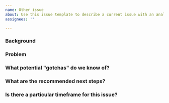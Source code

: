 ```yaml
---
name: Other issue
about: Use this issue template to describe a current issue with an analysis or documentation (that is not a new example analysis)
assignees: ''

---
```


### Background

<!-- What was the background and context that lead to this problem? -->
<!-- Links to github comments or related issues are also helpful -->

### Problem

<!-- Why does the current state of things not work?-->

### What potential "gotchas" do we know of?

<!-- Are there any potentially tricky things or unknowns that the person who takes on this issue should know? -->

### What are the recommended next steps?

<!-- If applicable, what steps would you need to take to get started? -->

<!-- What other info is needed to complete this task (in however long an interval after the issue is written) -->

<!-- Do you have helpful references and resources we should consult? -->

### Is there a particular timeframe for this issue?

<!-- Is there a particular timeframe that a strategy decision should be made about this issue? --> 

<!-- Is there a particular timeframe that this issue should be acted upon? -->
